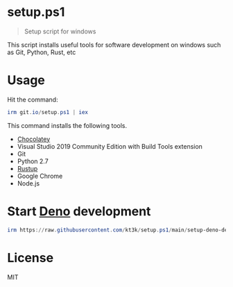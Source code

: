 # setup.ps1

> Setup script for windows

This script installs useful tools for software development on windows such as Git, Python, Rust, etc

# Usage

Hit the command:

```ps1
irm git.io/setup.ps1 | iex
```

This command installs the following tools.

- [Chocolatey](https://chocolatey.org/)
- Visual Studio 2019 Community Edition with Build Tools extension
- Git
- Python 2.7
- [Rustup](https://rustup.rs/)
- Google Chrome
- Node.js

# Start [Deno](https://deno.land/) development

```ps1
irm https://raw.githubusercontent.com/kt3k/setup.ps1/main/setup-deno-dev.ps1 | iex
```

# License

MIT
